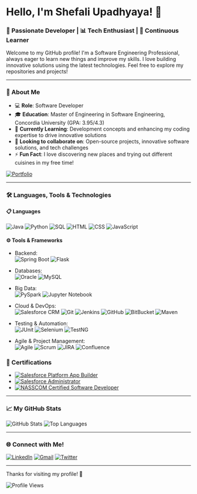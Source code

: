 # Hello, I'm Shefali Upadhyaya! 👋

### 🚀 Passionate Developer | 📊 Tech Enthusiast | 🎯 Continuous Learner

Welcome to my GitHub profile! I'm a Software Engineering Professional, always eager to learn new things and improve my skills. I love building innovative solutions using the latest technologies. Feel free to explore my repositories and projects!

---

### 🌟 About Me
- 💻 **Role**: Software Developer
- 🎓 **Education**: Master of Engineering in Software Engineering, Concordia University (GPA: 3.95/4.3)
- 🌱 **Currently Learning**: Development concepts and enhancing my coding expertise to drive innovative solutions
- 👯 **Looking to collaborate on**: Open-source projects, innovative software solutions, and tech challenges
- ⚡ **Fun Fact**: I love discovering new places and trying out different cuisines in my free time!

[![Portfolio](https://img.shields.io/badge/Portfolio-24292e?style=for-the-badge&logo=GitHub&logoColor=white)](https://shefali-upadhyaya.github.io)

---

### 🛠️ Languages, Tools & Technologies

#### 📋 Languages
![Java](https://img.shields.io/badge/Java-ED8B00?style=for-the-badge&logo=java&logoColor=white)
![Python](https://img.shields.io/badge/Python-3670A0?style=for-the-badge&logo=python&logoColor=ffdd54)
![SQL](https://img.shields.io/badge/SQL-336791?style=for-the-badge&logo=postgresql&logoColor=white)
![HTML](https://img.shields.io/badge/HTML5-E34F26?style=for-the-badge&logo=html5&logoColor=white)
![CSS](https://img.shields.io/badge/CSS3-1572B6?style=for-the-badge&logo=css3&logoColor=white)
![JavaScript](https://img.shields.io/badge/JavaScript-323330?style=for-the-badge&logo=javascript&logoColor=F7DF1E)

#### ⚙️ Tools & Frameworks
- Backend:  
  ![Spring Boot](https://img.shields.io/badge/Spring_Boot-6DB33F?style=for-the-badge&logo=spring&logoColor=white)
  ![Flask](https://img.shields.io/badge/Flask-000000?style=for-the-badge&logo=flask&logoColor=white)
  
- Databases:  
  ![Oracle](https://img.shields.io/badge/Oracle-F80000?style=for-the-badge&logo=oracle&logoColor=white)
  ![MySQL](https://img.shields.io/badge/MySQL-4479A1?style=for-the-badge&logo=mysql&logoColor=white)

- Big Data:  
  ![PySpark](https://img.shields.io/badge/PySpark-E25A1C?style=for-the-badge&logo=apachespark&logoColor=white)
  ![Jupyter Notebook](https://img.shields.io/badge/Jupyter-FA0F00?style=for-the-badge&logo=jupyter&logoColor=white)

- Cloud & DevOps:  
  ![Salesforce CRM](https://img.shields.io/badge/Salesforce_CRM-00A1E0?style=for-the-badge&logo=salesforce&logoColor=white)
  ![Git](https://img.shields.io/badge/Git-F05032?style=for-the-badge&logo=git&logoColor=white)
  ![Jenkins](https://img.shields.io/badge/Jenkins-D24939?style=for-the-badge&logo=jenkins&logoColor=white)
  ![GitHub](https://img.shields.io/badge/GitHub-181717?style=for-the-badge&logo=github&logoColor=white)
  ![BitBucket](https://img.shields.io/badge/BitBucket-0052CC?style=for-the-badge&logo=bitbucket&logoColor=white)
  ![Maven](https://img.shields.io/badge/Maven-C71A36?style=for-the-badge&logo=apachemaven&logoColor=white)

- Testing & Automation:  
  ![JUnit](https://img.shields.io/badge/JUnit-25A162?style=for-the-badge&logo=java&logoColor=white)
  ![Selenium](https://img.shields.io/badge/Selenium-43B02A?style=for-the-badge&logo=selenium&logoColor=white)
  ![TestNG](https://img.shields.io/badge/TestNG-FF2D20?style=for-the-badge&logo=testng&logoColor=white)

- Agile & Project Management:  
  ![Agile](https://img.shields.io/badge/Agile-2496ED?style=for-the-badge&logo=agile&logoColor=white)
  ![Scrum](https://img.shields.io/badge/Scrum-6DB33F?style=for-the-badge&logo=scrum&logoColor=white)
  ![JIRA](https://img.shields.io/badge/JIRA-0052CC?style=for-the-badge&logo=jira&logoColor=white)
  ![Confluence](https://img.shields.io/badge/Confluence-172B4D?style=for-the-badge&logo=confluence&logoColor=white)

### 📜 Certifications

- [![Salesforce Platform App Builder](https://img.shields.io/badge/Salesforce%20Platform%20App%20Builder-00A1E0?style=for-the-badge&logo=salesforce&logoColor=white)](https://www.salesforce.com/trailblazer/shefaliupadhyaya)
- [![Salesforce Administrator](https://img.shields.io/badge/Salesforce%20Administrator-00A1E0?style=for-the-badge&logo=salesforce&logoColor=white)](https://www.salesforce.com/trailblazer/shefaliupadhyaya)
- [![NASSCOM Certified Software Developer](https://img.shields.io/badge/NASSCOM%20Certified%20Software%20Developer-FFA500?style=for-the-badge)](https://learningmedia-dev-ed.my.salesforce.com/sfc/p/2v0000013xo9/a/GC000000JH9C/thWPeYHLfK5YwAc3Dkkmn6E73avBUd5xK.Tieorymf8)

---

### 📈 My GitHub Stats
<img src="https://github-readme-stats.vercel.app/api?username=Shefali-Upadhyaya&show_icons=true&theme=radical" alt="GitHub Stats" />
<img src="https://github-readme-stats.vercel.app/api/top-langs/?username=Shefali-Upadhyaya&layout=compact&theme=radical" alt="Top Languages" />

---

### 🌐 Connect with Me!
[![LinkedIn](https://img.shields.io/badge/LinkedIn-0077B5?style=for-the-badge&logo=linkedin&logoColor=white)](https://www.linkedin.com/in/Shefali-Upadhyaya)
[![Gmail](https://img.shields.io/badge/Gmail-D14836?style=for-the-badge&logo=gmail&logoColor=white)](mailto:shefali14.upadhy@gmail.com)
[![Twitter](https://img.shields.io/badge/Twitter-1DA1F2?style=for-the-badge&logo=twitter&logoColor=white)](https://twitter.com/Shefali14Upadhy)

---

Thanks for visiting my profile! 🙌

![Profile Views](https://komarev.com/ghpvc/?username=Shefali-Upadhyaya&color=blue)
